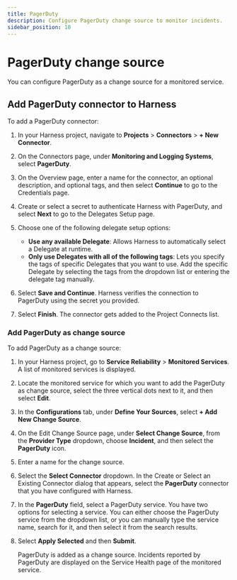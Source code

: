 ```yaml
---
title: PagerDuty
description: Configure PagerDuty change source to monitor incidents.
sidebar_position: 10
---
```


# PagerDuty change source

You can configure PagerDuty as a change source for a monitored service. 


## Add PagerDuty connector to Harness

To add a PagerDuty connector:

1. In your Harness project, navigate to **Projects** > **Connectors** > **+ New Connector**.

2. On the Connectors page, under **Monitoring and Logging Systems**, select **PagerDuty**.

3. On the Overview page, enter a name for the connector, an optional description, and optional tags, and then select **Continue** to go to the Credentials page.

4. Create or select a secret to authenticate Harness with PagerDuty, and select **Next** to go to the Delegates Setup page.

5. Choose one of the following delegate setup options:

   - **Use any available Delegate**: Allows Harness to automatically select a Delegate at runtime.
   - **Only use Delegates with all of the following tags**: Lets you specify the tags of specific Delegates that you want to use. Add the specific Delegate by selecting the tags from the dropdown list or entering the delegate tag manually.

6. Select **Save and Continue**. Harness verifies the connection to PagerDuty using the secret you provided.

7. Select **Finish**. The connector gets added to the Project Connects list. 


### Add PagerDuty as change source

To add PagerDuty as a change source:

1. In your Harness project, go to **Service Reliability** > **Monitored Services**.  
   A list of monitored services is displayed.
   
2. Locate the monitored service for which you want to add the PagerDuty as change source, select the three vertical dots next to it, and then select **Edit**.

3. In the **Configurations** tab, under **Define Your Sources**, select **+ Add New Change Source**.
   
4. On the Edit Change Source page, under **Select Change Source**, from the **Provider Type** dropdown, choose **Incident**, and then select the **PagerDuty** icon.

5. Enter a name for the change source.

6. Select the **Select Connector** dropdown. In the Create or Select an Existing Connector dialog that appears, select the **PagerDuty** connector that you have configured with Harness.

7. In the **PagerDuty** field, select a PagerDuty service. You have two options for selecting a service. You can either choose the PagerDuty service from the dropdown list, or you can manually type the service name, search for it, and then select it from the search results.

8. Select **Apply Selected** and then **Submit**.  
   
    PagerDuty is added as a change source. Incidents reported by PagerDuty are displayed on the Service Health page of the monitored service.